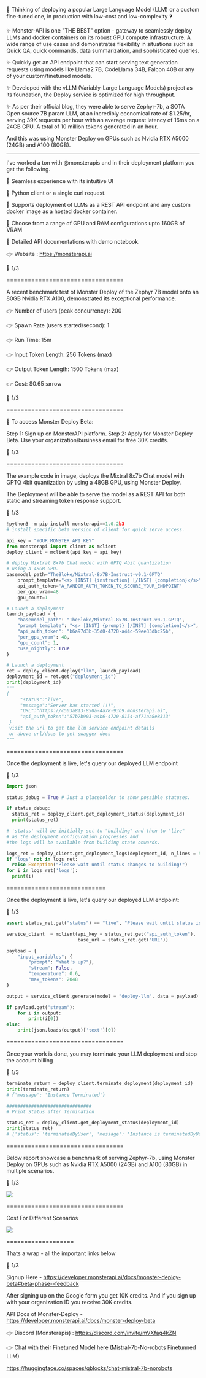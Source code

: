 🤔 Thinking of deploying a popular Large Language Model (LLM) or a custom fine-tuned one, in production with low-cost and low-complexity ❓

✨ Monster-API is one "THE BEST" option - gateway to seamlessly deploy LLMs and docker containers on its robust GPU compute infrastructure. A wide range of use cases and demonstrates flexibility in situations such as Quick QA, quick commands, data summarization, and sophisticated queries.

✨ Quickly get an API endpoint that can start serving text generation requests using models like Llama2 7B, CodeLlama 34B, Falcon 40B or any of your custom/finetuned models.

✨ Developed with the vLLM (Variably-Large Language Models) project as its foundation, the Deploy service is optimized for high throughput.

✨ As per their official blog, they were able to serve Zephyr-7b, a SOTA Open source 7B param LLM, at an incredibly economical rate of $1.25/hr, serving 39K requests per hour with an average request latency of 16ms on a 24GB GPU. A total of 10 million tokens generated in an hour.

And this was using Monster Deploy on GPUs such as Nvidia RTX A5000 (24GB)  and A100 (80GB).

----

I've worked a ton with @monsterapis and in their deployment platform you get the following.

📌 Seamless experience with its intuitive UI

📌 Python client or a single curl request.

📌 Supports deployment of LLMs as a REST API endpoint and any custom docker image as a hosted docker container.

📌 Choose from a range of GPU and RAM configurations upto 160GB of VRAM

📌 Detailed API documentations with demo notebook.

👉 Website : https://monsterapi.ai

🧵 1/3

=================================

A recent benchmark test of Monster Deploy of the Zephyr 7B model onto an 80GB Nvidia RTX A100, demonstrated its exceptional performance.

👉 Number of users (peak concurrency): 200

👉 Spawn Rate (users started/second): 1

👉 Run Time: 15m

👉 Input Token Length: 256 Tokens (max)

👉 Output Token Length: 1500 Tokens (max)

👉 Cost: $0.65 :arrow

🧵 1/3

=================================

📌 To access Monster Deploy Beta:

Step 1: Sign up on MonsterAPI platform.
Step 2: Apply for Monster Deploy Beta. Use your organization/business email for free 30K credits.

🧵 1/3

=================================

The example code in image, deploys the Mixtral 8x7b Chat model with GPTQ 4bit quantization by using a 48GB GPU, using Monster Deploy.

The Deployment will be able to serve the model as a REST API for both static and streaming token response support.

🧵 1/3

```py
!python3 -m pip install monsterapi==1.0.2b3
# install specific beta version of client for quick serve access.

api_key = "YOUR_MONSTER_API_KEY"
from monsterapi import client as mclient
deploy_client = mclient(api_key = api_key)

# deploy Mixtral 8x7b Chat model with GPTQ 4bit quantization
# using a 48GB GPU.
basemodel_path="TheBloke/Mixtral-8x7B-Instruct-v0.1-GPTQ"
    prompt_template="<s> [INST] {instruction} [/INST] {completion}</s>"
    api_auth_token="A_RANDOM_AUTH_TOKEN_TO_SECURE_YOUR_ENDPOINT"
    per_gpu_vram=48
    gpu_count=1

# Launch a deployment
launch_payload = {
    "basemodel_path": "TheBloke/Mixtral-8x7B-Instruct-v0.1-GPTQ",
    "prompt_template": "<s> [INST] {prompt} [/INST] {completion}</s>",
    "api_auth_token": "b6a97d3b-35d0-4720-a44c-59ee33dbc25b",
    "per_gpu_vram": 48,
    "gpu_count": 1,
    "use_nightly": True
}

# Launch a deployment
ret = deploy_client.deploy("llm", launch_payload)
deployment_id = ret.get("deployment_id")
print(deployment_id)
"""
{
     "status":"live",
     "message":"Server has started !!!",
     "URL":"https://c503a813-850a-4a78-93b9.monsterapi.ai",
     "api_auth_token":"57b7b903-a4b6-4720-8154-af71aa8e8313"
 }
 visit the url to get the llm service endpoint details
 or above url/docs to get swagger docs
"""

```

=================================

Once the deployment is live, let's query our deployed LLM endpoint

🧵 1/3

```py
import json

status_debug = True # Just a placeholder to show possible statuses.

if status_debug:
  status_ret = deploy_client.get_deployment_status(deployment_id)
  print(status_ret)

# 'status' will be initially set to "building" and then to "live"
# as the deployment configuration progresses and
#the logs will be available from building state onwards.

logs_ret = deploy_client.get_deployment_logs(deployment_id, n_lines = 50)
if 'logs' not in logs_ret:
  raise Exception("Please wait until status changes to building!")
for i in logs_ret['logs']:
  print(i)

```

============================

Once the deployment is live, let's query our deployed LLM endpoint:

🧵 1/3

```py
assert status_ret.get("status") == "live", "Please wait until status is live!"

service_client  = mclient(api_key = status_ret.get("api_auth_token"),
                          base_url = status_ret.get("URL"))

payload = {
    "input_variables": {
        "prompt": "What's up?"},
        "stream": False,
        "temperature": 0.6,
        "max_tokens": 2048
}

output = service_client.generate(model = "deploy-llm", data = payload)

if payload.get("stream"):
    for i in output:
        print(i[0])
else:
    print(json.loads(output)['text'][0])

```

=================================

Once your work is done, you may terminate your LLM deployment and stop the account billing

🧵 1/3

```py
terminate_return = deploy_client.terminate_deployment(deployment_id)
print(terminate_return)
# {'message': 'Instance Terminated'}

###############################
# Print Status after Termination

status_ret = deploy_client.get_deployment_status(deployment_id)
print(status_ret)
# {'status': 'terminatedByUser', 'message': 'Instance is terminatedByUser'}

```

=================================

Below report showcase a benchmark of serving Zephyr-7b, using Monster Deploy on GPUs such as Nvidia RTX A5000 (24GB)  and A100 (80GB) in multiple scenarios.

🧵 1/3


![](assets/2024-02-08-18-22-04.png)

=================================

Cost For Different Scenarios

![](assets/2024-02-08-18-22-17.png)

===================

Thats a wrap - all the important links below


🧵 1/3

Signup Here - https://developer.monsterapi.ai/docs/monster-deploy-beta#beta-phase--feedback

After signing up on the Google form you get 10K credits. And if you sign up with your organization ID you receive 30K credits.

API Docs of Monster-Deploy - https://developer.monsterapi.ai/docs/monster-deploy-beta

👉 Discord (Monsterapis) : https://discord.com/invite/mVXfag4kZN

👉 Chat with their Finetuned Model here (Mistral-7b-No-robots Finetunned LLM)

https://huggingface.co/spaces/qblocks/chat-mistral-7b-norobots
